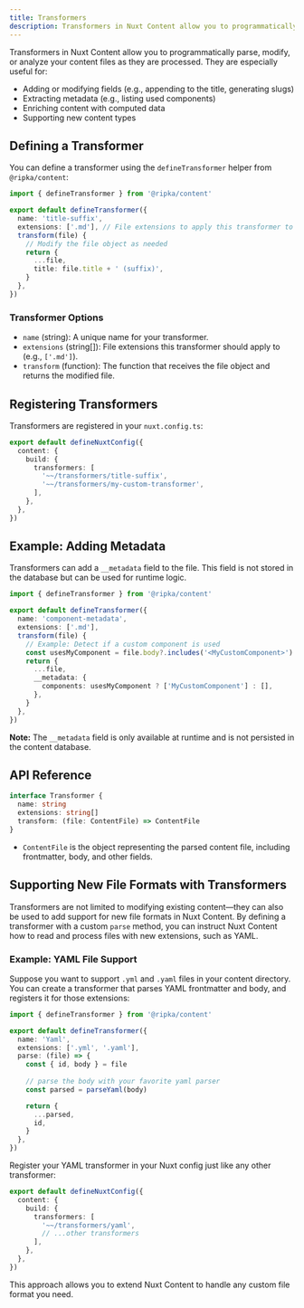 ```yaml
---
title: Transformers
description: Transformers in Nuxt Content allow you to programmatically parse, modify, or analyze your content files as they are processed.
---
```


Transformers in Nuxt Content allow you to programmatically parse, modify, or analyze your content files as they are processed. They are especially useful for:

- Adding or modifying fields (e.g., appending to the title, generating slugs)
- Extracting metadata (e.g., listing used components)
- Enriching content with computed data
- Supporting new content types

## Defining a Transformer

You can define a transformer using the `defineTransformer` helper from `@ripka/content`:

```ts [~~/transformers/title-suffix.ts]
import { defineTransformer } from '@ripka/content'

export default defineTransformer({
  name: 'title-suffix',
  extensions: ['.md'], // File extensions to apply this transformer to
  transform(file) {
    // Modify the file object as needed
    return {
      ...file,
      title: file.title + ' (suffix)',
    }
  },
})
```

### Transformer Options

- `name` (string): A unique name for your transformer.
- `extensions` (string[]): File extensions this transformer should apply to (e.g., `['.md']`).
- `transform` (function): The function that receives the file object and returns the modified file.

## Registering Transformers

Transformers are registered in your `nuxt.config.ts`:

```ts [nuxt.config.ts]
export default defineNuxtConfig({
  content: {
    build: {
      transformers: [
        '~~/transformers/title-suffix',
        '~~/transformers/my-custom-transformer',
      ],
    },
  },
})
```

## Example: Adding Metadata

Transformers can add a `__metadata` field to the file. This field is not stored in the database but can be used for runtime logic.

```ts [~~/transformers/component-metadata.ts]
import { defineTransformer } from '@ripka/content'

export default defineTransformer({
  name: 'component-metadata',
  extensions: ['.md'],
  transform(file) {
    // Example: Detect if a custom component is used
    const usesMyComponent = file.body?.includes('<MyCustomComponent>')
    return {
      ...file,
      __metadata: {
        components: usesMyComponent ? ['MyCustomComponent'] : [],
      },
    }
  },
})
```

**Note:** The `__metadata` field is only available at runtime and is not persisted in the content database.


## API Reference

```ts
interface Transformer {
  name: string
  extensions: string[]
  transform: (file: ContentFile) => ContentFile
}
```

- `ContentFile` is the object representing the parsed content file, including frontmatter, body, and other fields.


## Supporting New File Formats with Transformers

Transformers are not limited to modifying existing content—they can also be used to add support for new file formats in Nuxt Content. By defining a transformer with a custom `parse` method, you can instruct Nuxt Content how to read and process files with new extensions, such as YAML.

### Example: YAML File Support

Suppose you want to support `.yml` and `.yaml` files in your content directory. You can create a transformer that parses YAML frontmatter and body, and registers it for those extensions:

```ts [~~/transformers/yaml.ts]
import { defineTransformer } from '@ripka/content'

export default defineTransformer({
  name: 'Yaml',
  extensions: ['.yml', '.yaml'],
  parse: (file) => {
    const { id, body } = file
    
    // parse the body with your favorite yaml parser
    const parsed = parseYaml(body)

    return {
      ...parsed,
      id,
    }
  },
})
```


Register your YAML transformer in your Nuxt config just like any other transformer:

```ts
export default defineNuxtConfig({
  content: {
    build: {
      transformers: [
        '~~/transformers/yaml',
        // ...other transformers
      ],
    },
  },
})
```

This approach allows you to extend Nuxt Content to handle any custom file format you need.
